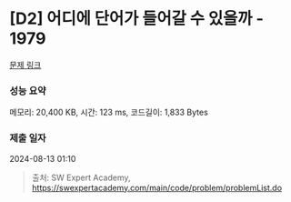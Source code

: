 # [D2] 어디에 단어가 들어갈 수 있을까 - 1979 

[문제 링크](https://swexpertacademy.com/main/code/problem/problemDetail.do?contestProbId=AV5PuPq6AaQDFAUq) 

### 성능 요약

메모리: 20,400 KB, 시간: 123 ms, 코드길이: 1,833 Bytes

### 제출 일자

2024-08-13 01:10



> 출처: SW Expert Academy, https://swexpertacademy.com/main/code/problem/problemList.do